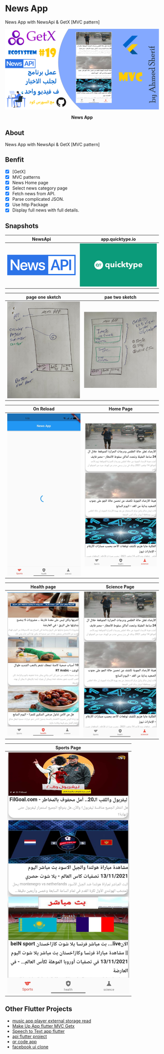 # News App
News App with NewsApi & GetX [MVC pattern]



<p><img src="snapshot/here.png" /></p>
<p align="center"><b>News App</b></p>




## About

News App with NewsApi & GetX [MVC pattern]

## Benfit

- [x] [GetX]
- [x] MVC patterns
- [x] News Home page
- [x] Select news category page
- [x] Fetch news from API.
- [x] Parse complicated JSON.
- [x] Use http Package
- [x] Display full news with full details.

## Snapshots

| NewsApi | app.quicktype.io  |
|------|-------|
|<img src="snapshot/newsapi.png" width="400">|<img src="snapshot/quick.png" width="400">|

| page one sketch | pae two sketch |
|------|-------|
|<img src="snapshot/one.jpg" width="400">|<img src="snapshot/two.jpg" width="400">|

| On Reload | Home Page |
|------|-------|
|<img src="snapshot/reload.jpg" width="400">|<img src="snapshot/science.jpg" width="400">|

| Health page| Science Page |
|------|-------|
|<img src="snapshot/health.jpg" width="400">|<img src="snapshot/science.jpg" width="400">|

| Sports Page |
|------|
|<img src="snapshot/sports.jpg" width="400">

## Other Flutter Projects
- [music app player external storage read](https://github.com/itsherifAhmed/Music-Player-Read-external-Storage-Flutter-app)
- [Make Up App flutter MVC Getx](https://github.com/itsherifAhmed/MakeUp-App)
- [Speech to Text app flutter](https://github.com/itsherifAhmed/Speech-to-text-app)
- [api flutter project](https://github.com/itsherifAhmed/apiFlutter-Project)
- [qr code app](https://github.com/itsherifAhmed/qr-barcode)
- [facebook ui clone](https://github.com/itsherifAhmed/facebook-ui-clone)


